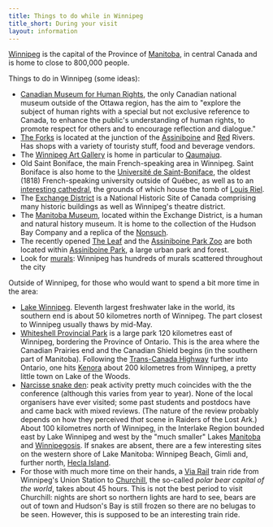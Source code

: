 ```yaml
---
title: Things to do while in Winnipeg
title_short: During your visit
layout: information
---
```


[Winnipeg](https://en.wikipedia.org/wiki/Winnipeg) is the capital of the Province of [Manitoba](https://en.wikipedia.org/wiki/Manitoba), in central Canada and is home to close to 800,000 people.

Things to do in Winnipeg (some ideas):
- [Canadian Museum for Human Rights](https://humanrights.ca/), the only Canadian national museum outside of the Ottawa region, has the aim to "explore the subject of human rights with a special but not exclusive reference to Canada, to enhance the public's understanding of human rights, to promote respect for others and to encourage reflection and dialogue."
- [The Forks](https://www.theforks.com/) is located at the junction of the [Assiniboine](https://en.wikipedia.org/wiki/Assiniboine_River) and [Red](https://en.wikipedia.org/wiki/Red_River_of_the_North) Rivers. Has shops with a variety of touristy stuff, food and beverage vendors.
- The [Winnipeg Art Gallery](https://www.wag.ca/) is home in particular to [Qaumajuq](https://www.wag.ca/about/qaumajuq/).
- Old Saint Boniface, the main French-speaking area in Winnipeg. Saint Boniface is also home to the [Université de Saint-Boniface](https://ustboniface.ca/), the oldest (1818) French-speaking university outside of Québec, as well as to an [interesting cathedral](https://en.wikipedia.org/wiki/Saint_Boniface_Cathedral), the grounds of which house the tomb of [Louis Riel](https://en.wikipedia.org/wiki/Louis_Riel).
- The [Exchange District](https://www.exchangedistrict.org/) is a National Historic Site of Canada comprising many historic buildings as well as Winnipeg's theatre district.
- The [Manitoba Museum](https://manitobamuseum.ca/), located within the Exchange District, is a human and natural history museum. It is home to the collection of the Hudson Bay Company and a replica of the [Nonsuch](https://www.hbcheritage.ca/things/technology/the-nonsuch).
- The recently opened [The Leaf](https://www.assiniboinepark.ca/leaf/lifegrows) and the [Assiniboine Park Zoo](https://www.assiniboinepark.ca/zoo/visit/hours-and-rates) are both located within [Assiniboine Park](https://www.assiniboinepark.ca/), a large urban park and forest.
- Look for [murals](https://themuralsofwinnipeg.com): Winnipeg has hundreds of murals scattered throughout the city

Outside of Winnipeg, for those who would want to spend a bit more time in the area:
- [Lake Winnipeg](https://en.wikipedia.org/wiki/Lake_Winnipeg). Eleventh largest freshwater lake in the world, its southern end is about 50 kilometres north of Winnipeg. The part closest to Winnipeg usually thaws by mid-May.
- [Whiteshell Provincial Park](https://www.gov.mb.ca/nrnd/parks/park-maps-and-locations/eastern/whiteshell.html) is a large park 120 kilometres east of Winnipeg, bordering the Province of Ontario. This is the area where the Canadian Prairies end and the Canadian Shield begins (in the southern part of Manitoba). Following the [Trans-Canada Highway](https://en.wikipedia.org/wiki/Trans-Canada_Highway) further into Ontario, one hits [Kenora](https://en.wikipedia.org/wiki/Kenora) about 200 kilometres from Winnipeg, a pretty little town on Lake of the Woods.
- [Narcisse snake den](http://www.naturenorth.com/spring/creature/garter/Narcisse_Snake_Dens.html): peak activity pretty much coincides with the the conference (although this varies from year to year). None of the local organisers have ever visited; some past students and postdocs have and came back with mixed reviews. (The nature of the review probably depends on how they perceived *that* scene in Raiders of the Lost Ark.) About 100 kilometres north of Winnipeg, in the Interlake Region bounded east by Lake Winnipeg and west by the "much smaller" Lakes [Manitoba](https://en.wikipedia.org/wiki/Lake_Manitoba) and [Winnipegosis](https://en.wikipedia.org/wiki/Lake_Winnipegosis). If snakes are absent, there are a few interesting sites on the western shore of Lake Manitoba: Winnipeg Beach, Gimli and, further north, [Hecla Island](https://www.gov.mb.ca/nrnd/parks/park-maps-and-locations/central/hecla.html).
- For those with much more time on their hands, a [Via Rail](https://www.viarail.ca/) train ride from Winnipeg's Union Station to [Churchill](https://roadtripmanitoba.com/churchill-manitoba-guide/), the so-called *polar bear capital of the world*, takes about 45 hours. This is not the best period to visit Churchill: nights are short so northern lights are hard to see, bears are out of town and Hudson's Bay is still frozen so there are no belugas to be seen. However, this is supposed to be an interesting train ride.
